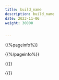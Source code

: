 ```yaml
---
title: build_name
description: build_name
date: 2023-11-06
weight: 30000


---
```

<style>
th, td {
  border: 1px solid rgb(190, 190, 190);
}
</style>
{{%pageinfo%}}

{{%/pageinfo%}}



{{<alert>}}



{{</alert>}}






